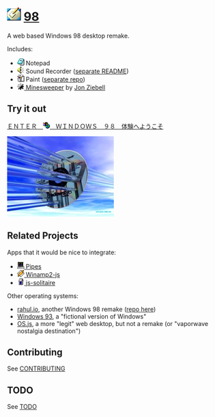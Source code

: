 
# ![](images/icons/desktop-32x32.png) [98](https://98.js.org)

A web based Windows 98 desktop remake.

Includes:
* ![](images/icons/notepad-16x16.png) Notepad
* ![](images/icons/speaker-16x16.png) Sound Recorder ([separate README](sound-recorder/README.md))
* ![](images/icons/paint-16x16.png) Paint ([separate repo](https://github.com/1j01/jspaint))
* [![](images/icons/minesweeper-16x16.png) Minesweeper](https://github.com/ziebelje/minesweeper) by [Jon Ziebell](https://github.com/ziebelje/)

## Try it out

[ ＥＮＴＥＲ　![](images/icons/windows-update-16x16.png)　ＷＩＮＤＯＷＳ　９８　体験へようこそ](https://98.js.org/)

[![](images/3d.jpg)](https://98.js.org/)

## Related Projects

Apps that it would be nice to integrate:
* [![](images/icons/pipes-16x16.png) Pipes](https://github.com/1j01/pipes)
* [![](images/icons/winamp2-16x16.png) Winamp2-js](https://github.com/captbaritone/winamp2-js)
* [![](images/icons/solitaire-16x16.png) js-solitaire](https://github.com/uzi88/js-solitaire)

Other operating systems:
* [rahul.io](https://rahul.io/), another Windows 98 remake ([repo here](https://github.com/lolstring/window98-html-css-js))
* [Windows 93](https://www.windows93.net/), a "fictional version of Windows"
* [OS.js](https://www.os-js.org/), a more "legit" web desktop, but not a remake (or "vaporwave nostalgia destination")

## Contributing

See [CONTRIBUTING](CONTRIBUTING.md)

## TODO

See [TODO](TODO.md)
